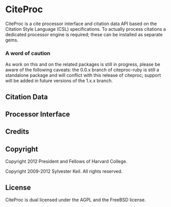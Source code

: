 CiteProc
========
CiteProc is a cite processor interface and citation data API based on the
Citation Style Language (CSL) specifications. To actually process citations
a dedicated processor engine is required; these can be installed as separate
gems.

### A word of caution
As work on this and on the related packages is still in progress, please
be aware of the following caveats: the 0.0.x branch of citeproc-ruby is still
a standalone package and will conflict with this release of citeproc; support
will be added in future versions of the 1.x.x branch.

Citation Data
-------------

Processor Interface
-------------------

Credits
-------


Copyright
---------
Copyright 2012 President and Fellows of Harvard College.

Copyright 2009-2012 Sylvester Keil. All rights reserved.

License
-------
CiteProc is dual licensed under the AGPL and the FreeBSD license.